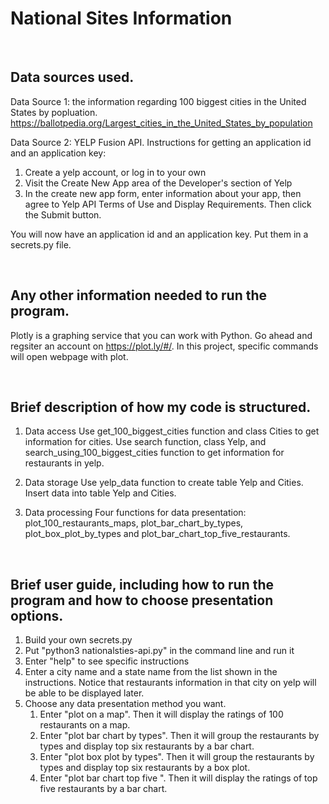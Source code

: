 # National Sites Information 

&nbsp;
## Data sources used.

Data Source 1: the information regarding 100 biggest cities in the United States by popluation.
https://ballotpedia.org/Largest_cities_in_the_United_States_by_population

Data Source 2: YELP Fusion API. 
Instructions for getting an application id and an application key:

1. Create a yelp account, or log in to your own
2. Visit the Create New App area of the Developer's section of Yelp
3. In the create new app form, enter information about your app, then agree to Yelp API Terms of Use and Display Requirements. Then click the Submit button.
	
You will now have an application id and an application key. Put them in a secrets.py file. 

&nbsp;
## Any other information needed to run the program.

Plotly is a graphing service that you can work with Python. Go ahead and regsiter an account on https://plot.ly/#/. 	In this project, specific commands will open webpage with plot. 

&nbsp;
## Brief description of how my code is structured.

1. Data access
	Use get_100_biggest_cities function and class Cities to get information for cities. 
	Use search function, class Yelp, and search_using_100_biggest_cities function to get information for restaurants in 	    yelp. 

2. Data storage
	Use yelp_data function to create table Yelp and Cities. Insert data into table Yelp and Cities. 

3. Data processing
	Four functions for data presentation: plot_100_restaurants_maps, plot_bar_chart_by_types, plot_box_plot_by_types and 	     plot_bar_chart_top_five_restaurants. 


&nbsp;
## Brief user guide, including how to run the program and how to choose presentation options.
1. Build your own secrets.py 
2. Put "python3 nationalsties-api.py" in the command line and run it 
3. Enter "help" to see specific instructions
4. Enter a city name and a state name from the list shown in the instructions. Notice that restaurants information 	in that city on yelp will be able to be displayed later. 
5. Choose any data presentation method you want.
	1) Enter "plot on a map". Then it will display the ratings of 100 restaurants on a map.
	2) Enter "plot bar chart by types". Then it will group the restaurants by types and display top six restaurants by a bar chart.
	3) Enter "plot box plot by types". Then it will group the restaurants by types and display top six restaurants by a box plot.
	4) Enter "plot bar chart top five ". Then it will display the ratings of top five restaurants by a bar chart.
